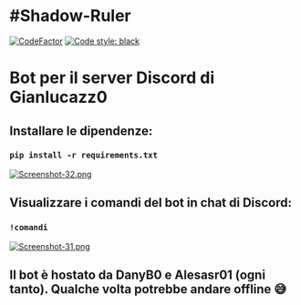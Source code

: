 # #Shadow-Ruler
[![CodeFactor](https://www.codefactor.io/repository/github/danyb0/shadow-ruler/badge)](https://www.codefactor.io/repository/github/danyb0/shadow-ruler)
[![Code style: black](https://img.shields.io/badge/code%20style-black-000000.svg)](https://github.com/psf/black)
# Bot per il server Discord di Gianlucazz0

## Installare le dipendenze:
### `pip install -r requirements.txt`
[![Screenshot-32.png](https://i.postimg.cc/k5Y9mKts/Screenshot-32.png)](https://postimg.cc/qtKWctw6)

## Visualizzare i comandi del bot in chat di Discord:
### `!comandi`
[![Screenshot-31.png](https://i.postimg.cc/zGcNKq2G/Screenshot-31.png)](https://postimg.cc/MnVg8J8C)

## Il bot è hostato da DanyB0 e Alesasr01 (ogni tanto). Qualche volta potrebbe andare offline :sweat_smile:
